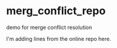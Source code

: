 # merg_conflict_repo
demo for merge conflict resolution

I'm adding lines from the online repo here.
